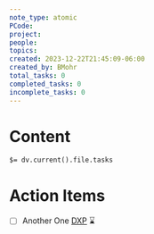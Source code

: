 ```yaml
---
note_type: atomic
PCode: 
project: 
people: 
topics: 
created: 2023-12-22T21:45:09-06:00
created_by: BMohr
total_tasks: 0
completed_tasks: 0
incomplete_tasks: 0
---
```

# Content

`$= dv.current().file.tasks`

# Action Items
- [ ] Another One [DXP](02%20Projects/P1000/DXP/DXP.md) ⌛ 
